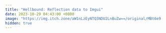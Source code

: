 ```yaml
---
title: "Hellbound: Reflection data to Imgui"
date: 2023-10-29 04:43:00 +0800
image: "https://img.itch.zone/aW1nLzEyNTQ3NDU2LnBuZw==/original/MBt6e9.png"
hidden: true
---
```

